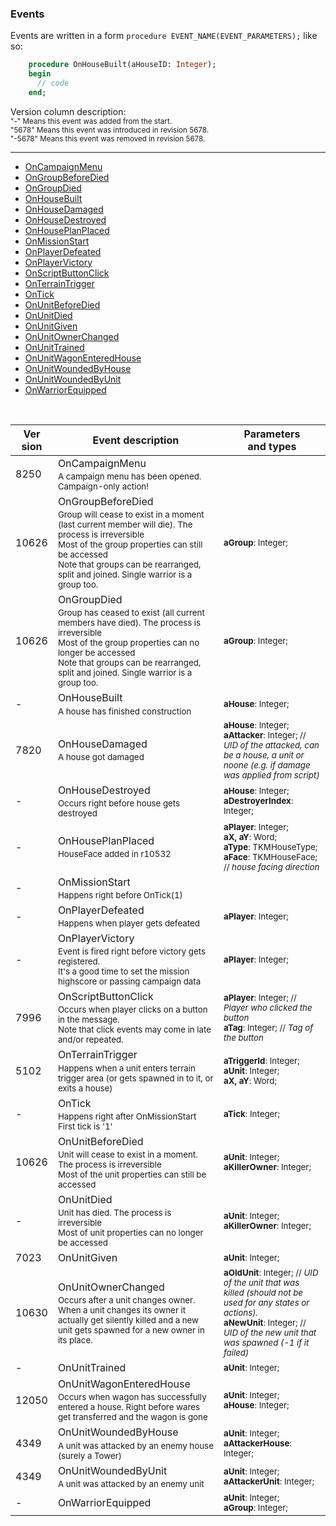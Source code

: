 ### Events

Events are written in a form `procedure EVENT_NAME(EVENT_PARAMETERS);` like so:
```pascal
    procedure OnHouseBuilt(aHouseID: Integer);
    begin
      // code
    end;
```

Version column description:  
<sub>"-" Means this event was added from the start.</sub>  
<sub>"5678" Means this event was introduced in revision 5678.</sub>  
<sub>"-5678" Means this event was removed in revision 5678.</sub>


***

* <a href="#OnCampaignMenu">OnCampaignMenu</a>
* <a href="#OnGroupBeforeDied">OnGroupBeforeDied</a>
* <a href="#OnGroupDied">OnGroupDied</a>
* <a href="#OnHouseBuilt">OnHouseBuilt</a>
* <a href="#OnHouseDamaged">OnHouseDamaged</a>
* <a href="#OnHouseDestroyed">OnHouseDestroyed</a>
* <a href="#OnHousePlanPlaced">OnHousePlanPlaced</a>
* <a href="#OnMissionStart">OnMissionStart</a>
* <a href="#OnPlayerDefeated">OnPlayerDefeated</a>
* <a href="#OnPlayerVictory">OnPlayerVictory</a>
* <a href="#OnScriptButtonClick">OnScriptButtonClick</a>
* <a href="#OnTerrainTrigger">OnTerrainTrigger</a>
* <a href="#OnTick">OnTick</a>
* <a href="#OnUnitBeforeDied">OnUnitBeforeDied</a>
* <a href="#OnUnitDied">OnUnitDied</a>
* <a href="#OnUnitGiven">OnUnitGiven</a>
* <a href="#OnUnitOwnerChanged">OnUnitOwnerChanged</a>
* <a href="#OnUnitTrained">OnUnitTrained</a>
* <a href="#OnUnitWagonEnteredHouse">OnUnitWagonEnteredHouse</a>
* <a href="#OnUnitWoundedByHouse">OnUnitWoundedByHouse</a>
* <a href="#OnUnitWoundedByUnit">OnUnitWoundedByUnit</a>
* <a href="#OnWarriorEquipped">OnWarriorEquipped</a>
<br />

| Ver<br/>sion | Event description | Parameters<br/>and types |
| ------- | ------------------------------------ | -------------- |
| 8250 | <a id="OnCampaignMenu">OnCampaignMenu</a><sub><br/>A campaign menu has been opened. Campaign-only action!</sub> | <sub></sub> |
| 10626 | <a id="OnGroupBeforeDied">OnGroupBeforeDied</a><sub><br/>Group will cease to exist in a moment (last current member will die). The process is irreversible<br/>Most of the group properties can still be accessed<br/>Note that groups can be rearranged, split and joined. Single warrior is a group too.</sub> | <sub>**aGroup**: Integer;</sub> |
| 10626 | <a id="OnGroupDied">OnGroupDied</a><sub><br/>Group has ceased to exist (all current members have died). The process is irreversible<br/>Most of the group properties can no longer be accessed<br/>Note that groups can be rearranged, split and joined. Single warrior is a group too.</sub> | <sub>**aGroup**: Integer;</sub> |
| - | <a id="OnHouseBuilt">OnHouseBuilt</a><sub><br/>A house has finished construction</sub> | <sub>**aHouse**: Integer;</sub> |
| 7820 | <a id="OnHouseDamaged">OnHouseDamaged</a><sub><br/>A house got damaged</sub> | <sub>**aHouse**: Integer; <br/> **aAttacker**: Integer; // _UID of the attacked, can be a house, a unit or noone (e.g. if damage was applied from script)_</sub> |
| - | <a id="OnHouseDestroyed">OnHouseDestroyed</a><sub><br/>Occurs right before house gets destroyed</sub> | <sub>**aHouse**: Integer; <br/> **aDestroyerIndex**: Integer;</sub> |
| - | <a id="OnHousePlanPlaced">OnHousePlanPlaced</a><sub><br/>HouseFace added in r10532</sub> | <sub>**aPlayer**: Integer; <br/> **aX, aY**: Word; <br/> **aType**: TKMHouseType; <br/> **aFace**: TKMHouseFace; // _house facing direction_</sub> |
| - | <a id="OnMissionStart">OnMissionStart</a><sub><br/>Happens right before OnTick(1)</sub> | <sub></sub> |
| - | <a id="OnPlayerDefeated">OnPlayerDefeated</a><sub><br/>Happens when player gets defeated</sub> | <sub>**aPlayer**: Integer;</sub> |
| - | <a id="OnPlayerVictory">OnPlayerVictory</a><sub><br/>Event is fired right before victory gets registered.<br/>It's a good time to set the mission highscore or passing campaign data</sub> | <sub>**aPlayer**: Integer;</sub> |
| 7996 | <a id="OnScriptButtonClick">OnScriptButtonClick</a><sub><br/>Occurs when player clicks on a button in the message.<br/>Note that click events may come in late and/or repeated.</sub> | <sub>**aPlayer**: Integer; // _Player who clicked the button_ <br/> **aTag**: Integer; // _Tag of the button_</sub> |
| 5102 | <a id="OnTerrainTrigger">OnTerrainTrigger</a><sub><br/>Happens when a unit enters terrain trigger area (or gets spawned in to it, or exits a house)</sub> | <sub>**aTriggerId**: Integer; <br/> **aUnit**: Integer; <br/> **aX, aY**: Word;</sub> |
| - | <a id="OnTick">OnTick</a><sub><br/>Happens right after OnMissionStart<br/>First tick is '1'</sub> | <sub>**aTick**: Integer;</sub> |
| 10626 | <a id="OnUnitBeforeDied">OnUnitBeforeDied</a><sub><br/>Unit will cease to exist in a moment. The process is irreversible<br/>Most of the unit properties can still be accessed</sub> | <sub>**aUnit**: Integer; <br/> **aKillerOwner**: Integer;</sub> |
| - | <a id="OnUnitDied">OnUnitDied</a><sub><br/>Unit has died. The process is irreversible<br/>Most of unit properties can no longer be accessed</sub> | <sub>**aUnit**: Integer; <br/> **aKillerOwner**: Integer;</sub> |
| 7023 | <a id="OnUnitGiven">OnUnitGiven</a><sub></sub> | <sub>**aUnit**: Integer;</sub> |
| 10630 | <a id="OnUnitOwnerChanged">OnUnitOwnerChanged</a><sub><br/>Occurs after a unit changes owner.<br/>When a unit changes its owner it actually get silently killed and a new unit gets spawned for a new owner in its place.</sub> | <sub>**aOldUnit**: Integer; // _UID of the unit that was killed (should not be used for any states or actions)._ <br/> **aNewUnit**: Integer; // _UID of the new unit that was spawned (-1 if it failed)_</sub> |
| - | <a id="OnUnitTrained">OnUnitTrained</a><sub></sub> | <sub>**aUnit**: Integer;</sub> |
| 12050 | <a id="OnUnitWagonEnteredHouse">OnUnitWagonEnteredHouse</a><sub><br/>Occurs when wagon has successfully entered a house. Right before wares get transferred and the wagon is gone</sub> | <sub>**aUnit**: Integer; <br/> **aHouse**: Integer;</sub> |
| 4349 | <a id="OnUnitWoundedByHouse">OnUnitWoundedByHouse</a><sub><br/>A unit was attacked by an enemy house (surely a Tower)</sub> | <sub>**aUnit**: Integer; <br/> **aAttackerHouse**: Integer;</sub> |
| 4349 | <a id="OnUnitWoundedByUnit">OnUnitWoundedByUnit</a><sub><br/>A unit was attacked by an enemy unit</sub> | <sub>**aUnit**: Integer; <br/> **aAttackerUnit**: Integer;</sub> |
| - | <a id="OnWarriorEquipped">OnWarriorEquipped</a><sub></sub> | <sub>**aUnit**: Integer; <br/> **aGroup**: Integer;</sub> |
